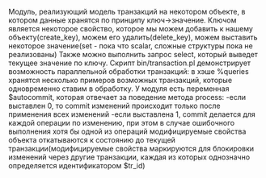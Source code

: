 Модуль, реализующий модель транзакций на некотором объекте, в котором данные хранятся по принципу ключ->значение.
Ключом является некоторое свойство, которое мы можем добавить к нашему объекту(create_key), можем его удалить(delete_key), можем выставить некоторое значение(set - пока что scalar, сложные структуры пока не реализованы)
Также можно выполнить запрос select, который выведет текущее значение по ключу.
Скрипт bin/transaction.pl демонстрирует возможность параллельной обработки транзакций: в хэше %queries хранятся несколько примеров возможных транзакций, которые одновременно ставим в обработку.
У модуля есть переменная $autocommit, которая отвечает за поведение метода process:
-если выставлен 0, то commit изменений происходит только после применения всех изменений
-если выставлена 1, commit делается для каждой операции по изменению, при этом в случае ошибочного выполнения хотя бы одной из операций модифицируемые свойства объекта откатываются к состоянию до текущей транзакции(модифицируемые свойства маркируются для блокировки изменений через другие транзакции, каждая из которых однозначно определяется идентификатором $tr_id)
